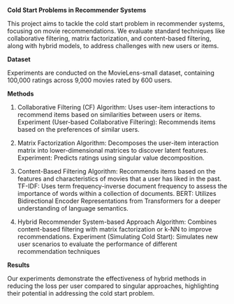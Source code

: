 ****Cold Start Problems in Recommender Systems****


This project aims to tackle the cold start problem in recommender systems, focusing on movie recommendations. We evaluate standard techniques like collaborative filtering, matrix factorization, and content-based filtering, along with hybrid models, to address challenges with new users or items.

**Dataset**

Experiments are conducted on the MovieLens-small dataset, containing 100,000 ratings across 9,000 movies rated by 600 users.

**Methods**

1. Collaborative Filtering (CF)
Algorithm: Uses user-item interactions to recommend items based on similarities between users or items.
Experiment (User-based Collaborative Filtering): Recommends items based on the preferences of similar users.

2. Matrix Factorization
Algorithm: Decomposes the user-item interaction matrix into lower-dimensional matrices to discover latent features.
Experiment: Predicts ratings using singular value decomposition.

3. Content-Based Filtering
Algorithm: Recommends items based on the features and characteristics of movies that a user has liked in the past.
TF-IDF: Uses term frequency-inverse document frequency to assess the importance of words within a collection of documents.
BERT: Utilizes Bidirectional Encoder Representations from Transformers for a deeper understanding of language semantics.

4. Hybrid Recommender System-based Approach
Algorithm: Combines content-based filtering with matrix factorization or k-NN to improve recommendations.
Experiment (Simulating Cold Start): Simulates new user scenarios to evaluate the performance of different recommendation techniques

**Results**

Our experiments demonstrate the effectiveness of hybrid methods in reducing the loss per user compared to singular approaches, highlighting their potential in addressing the cold start problem.
